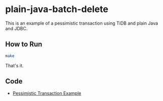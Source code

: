 # plain-java-batch-delete

This is an example of a pessimistic transaction using TiDB and plain Java and JDBC.

## How to Run

```bash
make
```

That's it.

## Code

- [Pessimistic Transaction Example](./src/main/java/com/pingcap/txn/PessimisticTxnExample.java)
